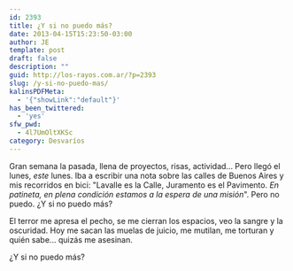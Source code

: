 ```yaml
---
id: 2393
title: ¿Y si no puedo más?
date: 2013-04-15T15:23:50-03:00
author: JE
template: post
draft: false
description: ""
guid: http://los-rayos.com.ar/?p=2393
slug: /y-si-no-puedo-mas/
kalinsPDFMeta:
  - '{"showLink":"default"}'
has_been_twittered:
  - 'yes'
sfw_pwd:
  - 4l7UmOltXKSc
category: Desvaríos
---
```

Gran semana la pasada, llena de proyectos, risas, actividad... Pero llegó el lunes, _este_ lunes. Iba a escribir una nota sobre las calles de Buenos Aires y mis recorridos en bici: "Lavalle es la Calle, Juramento es el Pavimento. _En patineta, en plena condición estamos a la espera de una misión_". Pero no puedo. ¿Y si no puedo más?

El terror me apresa el pecho, se me cierran los espacios, veo la sangre y la oscuridad. Hoy me sacan las muelas de juicio, me mutilan, me torturan y quién sabe... quizás me asesinan.

¿Y si no puedo más?
